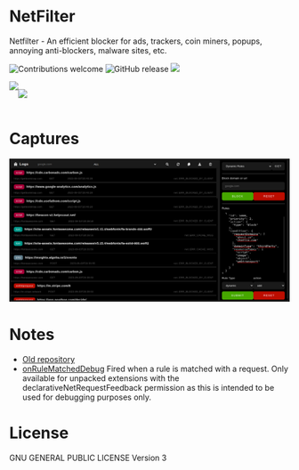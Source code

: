 # NetFilter
Netfilter - An efficient blocker for ads, trackers, coin miners, popups, annoying anti-blockers, malware sites, etc.

  ![Contributions welcome](https://img.shields.io/badge/contributions-welcome-brightgreen) ![GitHub release](https://img.shields.io/github/release/Chromo-lib/netfilter/all?logo=GitHub) ![](https://badgen.net/github/license/Chromo-lib/netfilter)

<div style="display:flex">
  <a href="#" rel="nofollow"><img src="https://i.imgur.com/kMH6r1a.png" style="max-width:100%;"></a>

  <a href="https://microsoftedge.microsoft.com/addons/detail/bglkabckjafblolnieljfgcgnnekcbkh" rel="nofollow"><img src="https://i.imgur.com/n49Wiu2.png" style="max-width:100%;"></a>
</div>

# Captures
![](docs/assets/2.png)

# Notes
- [Old repository](https://gitlab.com/chromo-lib/NetFilter)
- [onRuleMatchedDebug](https://developer.chrome.com/docs/extensions/reference/declarativeNetRequest/#event-onRuleMatchedDebug) Fired when a rule is matched with a request. Only available for unpacked extensions with the declarativeNetRequestFeedback permission as this is intended to be used for debugging purposes only.

# License
GNU GENERAL PUBLIC LICENSE Version 3

